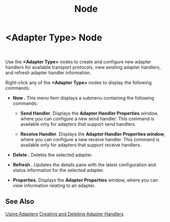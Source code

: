 ﻿---
title: <Adapter Type> Node
TOCTitle: <Adapter Type> Node
ms:assetid: b7b70c85-49e3-4153-922e-ef4ac4b2c023
ms:mtpsurl: https://msdn.microsoft.com/library/Aa578279(v=BTS.80)
ms:contentKeyID: 51530726
ms.date: 08/30/2017
mtps_version: v=BTS.80
f1_keywords:
- bts10.admin.node.adapter
---

# \<Adapter Type\> Node

 

Use the **\<Adapter Type\>** nodes to create and configure new adapter handlers for available transport protocols, view existing adapter handlers, and refresh adapter handler information.

Right-click any of the **\<Adapter Type\>** nodes to display the following commands:

  - **New .** This menu item displays a submenu containing the following commands:
    
      - **Send Handler**. Displays the **Adapter Handler Properties** window, where you can configure a new send handler. This command is available only for adapters that support send handlers.
    
      - **Receive Handler**. Displays the **Adapter Handler Properties window**, where you can configure a new receive handler. This command is available only for adapters that support receive handlers.

  - **Delete .** Deletes the selected adapter.

  - **Refresh .** Updates the details pane with the latest configuration and status information for the selected adapter.

  - **Properties**. Displays the **Adapter Properties** window, where you can view information relating to an adapter.

## See Also

[Using Adapters](https://msdn.microsoft.com/library/aa578103\(v=bts.80\))  
[Creating and Deleting Adapter Handlers](https://msdn.microsoft.com/library/aa560480\(v=bts.80\))

